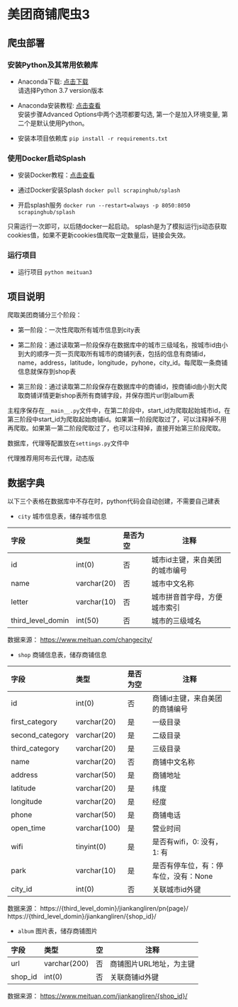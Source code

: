 # 美团商铺爬虫3
## 爬虫部署
### 安装Python及其常用依赖库  
- Anaconda下载: [点击下载](https://www.anaconda.com/distribution/#download-section)  
请选择Python 3.7 version版本  

- Anaconda安装教程: [点击查看](https://blog.csdn.net/u012318074/article/details/77075209)  
安装步骤Advanced Options中两个选项都要勾选, 第一个是加入环境变量, 第二个是默认使用Python。

- 安装本项目依赖库
`pip install -r requirements.txt`

### 使用Docker启动Splash
- 安装Docker教程：[点击查看](https://yeasy.gitbooks.io/docker_practice/install/windows.html)
- 通过Docker安装Splash
`docker pull scrapinghub/splash`

- 开启splash服务
`docker run --restart=always -p 8050:8050 scrapinghub/splash`

只需运行一次即可，以后随docker一起启动。
splash是为了模拟运行js动态获取cookies值，如果不更新cookies值爬取一定数量后，链接会失效。

### 运行项目

- 运行项目
`python meituan3`

## 项目说明

爬取美团商铺分三个阶段：

- 第一阶段：一次性爬取所有城市信息到city表

- 第二阶段：通过读取第一阶段保存在数据库中的城市三级域名，按城市id由小到大的顺序一页一页爬取所有城市的商铺列表，包括的信息有商铺id，name，address，latitude，longitude，pyhone，city_id。每爬取一条商铺信息就保存到shop表

- 第三阶段：通过读取第二阶段保存在数据库中的商铺id，按商铺id由小到大爬取商铺详情更新shop表所有商铺字段，并保存图片url到album表

主程序保存在`__main__.py`文件中，在第二阶段中，start_id为爬取起始城市id，在第三阶段中start_id为爬取起始商铺id。如果第一阶段爬取过了，可以注释掉不用再爬取。如果第一第二阶段爬取过了，也可以注释掉，直接开始第三阶段爬取。

数据库，代理等配置放在`settings.py`文件中

代理推荐用阿布云代理，动态版

## 数据字典
以下三个表格在数据库中不存在时，python代码会自动创建，不需要自己建表
-  `city` 城市信息表，储存城市信息

|字段|类型|是否为空|注释|
|:----    |:-------    |:--- |------      |
|id    |int(0)     |否  |   城市id主键，来自美团的城市编号         |
|name |varchar(20) |否   |   城市中文名称   |
|letter     |varchar(10) |否   |    城市拼音首字母，方便城市索引     |
|third_level_domin |int(50)     |否   |   城市的三级域名  |

数据来源：
https://www.meituan.com/changecity/


    
-  `shop` 商铺信息表，储存商铺信息

|字段|类型|是否为空|注释|
|:----    |:-------    |:--- |------      |
|id    |int(0)     |否 |  商铺id主键，来自美团的商铺编号         |
|first_category  |varchar(20) |是   |     一级目录   |
|second_category |varchar(20) |是   |     二级目录   |
|third_category |varchar(20) |是   |    三级目录   |
|name |varchar(20) |否   |    商铺中文名称   |
|address |varchar(50) |是   |    商铺地址   |
|latitude |varchar(20) |是   |    纬度   |
|longitude |varchar(20) |是   |    经度   |
|phone |varchar(50) |是   |    商铺电话   |
|open_time |varchar(100) |是   |    营业时间   |
|wifi |tinyint(0) |是   |    是否有wifi，0: 没有，1: 有   |
|park |varchar(10) |是   |    是否有停车位，有：停车位，没有：None   |
|city_id    |int(0)     |否 |  关联城市id外键        |

数据来源：
https://{third_level_domin}/jiankangliren/pn{page}/
https://{third_level_domin}/jiankangliren/{shop_id}/


    
-  `album` 图片表，储存商铺图片

|字段|类型|空|注释|
|:----    |:-------    |:--- |------      |
|url |varchar(200) |否 |    商铺图片URL地址，为主键  |
|shop_id    |int(0)     |否 |  关联商铺id外键        |

数据来源：
https://www.meituan.com/jiankangliren/{shop_id}/